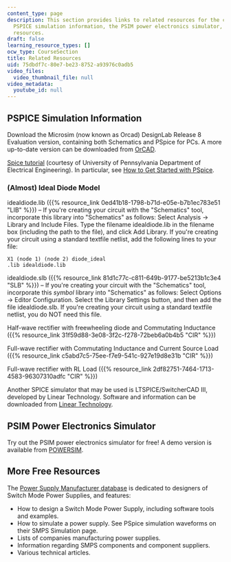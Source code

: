 ```yaml
---
content_type: page
description: This section provides links to related resources for the course, including
  PSPICE simulation information, the PSIM power electronics simulator, and more free
  resources.
draft: false
learning_resource_types: []
ocw_type: CourseSection
title: Related Resources
uid: 75dbdf7c-80e7-be23-8752-a93976c0adb5
video_files:
  video_thumbnail_file: null
video_metadata:
  youtube_id: null
---
```

## PSPICE Simulation Information

Download the Microsim (now known as Orcad) DesignLab Release 8 Evaluation version, containing both Schematics and PSpice for PCs. A more up-to-date version can be downloaded from [OrCAD](http://www.orcad.com/).

[Spice tutorial](http://homepage.seas.upenn.edu/~jan/spice/spice.overview.html) (courtesy of University of Pennsylvania Department of Electrical Engineering). In particular, see [How to Get Started with PSpice](http://homepage.seas.upenn.edu/~jan/spice/spice.guide.html#PSPICE).

### (Almost) Ideal Diode Model

idealdiode.lib ({{% resource_link 0ed41b18-1798-b71d-e05e-b7b1ec783e51 "LIB" %}}) – If you're creating your circuit with the "Schematics" tool, incorporate this library into "Schematics" as follows: Select Analysis -> Library and Include Files. Type the filename idealdiode.lib in the filename box (including the path to the file), and click Add Library. If you're creating your circuit using a standard textfile netlist, add the following lines to your file:

`X1 (node 1) (node 2) diode_ideal`   
`.lib idealdiode.lib`

idealdiode.slb ({{% resource_link 81d1c77c-c811-649b-9177-be5213b1c3e4 "SLB" %}}) – If you're creating your circuit with the "Schematics" tool, incorporate this *symbol* library into "Schematics" as follows: Select Options -> Editor Configuration. Select the Library Settings button, and then add the file idealdiode.slb. If you're creating your circuit using a standard textfile netlist, you do NOT need this file.

Half-wave rectifier with freewheeling diode and Commutating Inductance ({{% resource_link 31f59d88-3e08-3f2c-f278-72beb6a0b4b5 "CIR" %}})

Full-wave rectifier with Commutating Inductance and Current Source Load ({{% resource_link c5abd7c5-75ee-f7e9-541c-927e19d8e31b "CIR" %}})

Full-wave rectifier with RL Load ({{% resource_link 2df82751-7464-1713-4583-96307310adfc "CIR" %}})

Another SPICE simulator that may be used is LTSPICE/SwitcherCAD III, developed by Linear Technology. Software and information can be downloaded from [Linear Technology](http://www.linear.com/company/software.jsp).

## PSIM Power Electronics Simulator

Try out the PSIM power electronics simulator for free! A demo version is available from [POWERSIM](http://www.powersimtech.com/).

## More Free Resources

The [Power Supply Manufacturer database](http://www.powersupplies.net/) is dedicated to designers of Switch Mode Power Supplies, and features:

- How to design a Switch Mode Power Supply, including software tools and examples.
- How to simulate a power supply. See PSpice simulation waveforms on their SMPS Simulation page.
- Lists of companies manufacturing power supplies.
- Information regarding SMPS components and component suppliers.
- Various technical articles.